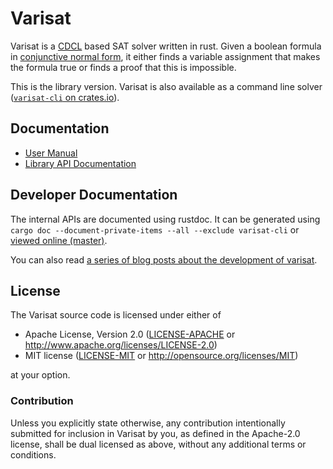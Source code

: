# Varisat

Varisat is a [CDCL][cdcl] based SAT solver written in rust. Given a boolean
formula in [conjunctive normal form][cnf], it either finds a variable
assignment that makes the formula true or finds a proof that this is
impossible.

[cdcl]: https://en.wikipedia.org/wiki/Conflict-Driven_Clause_Learning
[cnf]: https://en.wikipedia.org/wiki/Conjunctive_normal_form

This is the library version. Varisat is also available as a command line solver
([`varisat-cli` on crates.io][crate-varisat-cli]).

## Documentation

  * [User Manual](https://jix.github.io/varisat/manual/0.2.1/)
  * [Library API Documentation](https://docs.rs/varisat/0.2.2/varisat/)

## Developer Documentation

The internal APIs are documented using rustdoc. It can be generated using
`cargo doc --document-private-items --all --exclude varisat-cli` or [viewed
online (master)][dev-docs].

You can also read [a series of blog posts about the development of
varisat][blog-series].

## License

The Varisat source code is licensed under either of

  * Apache License, Version 2.0
    ([LICENSE-APACHE](LICENSE-APACHE) or
    http://www.apache.org/licenses/LICENSE-2.0)
  * MIT license
    ([LICENSE-MIT](LICENSE-MIT) or http://opensource.org/licenses/MIT)

at your option.

### Contribution

Unless you explicitly state otherwise, any contribution intentionally submitted
for inclusion in Varisat by you, as defined in the Apache-2.0 license, shall be
dual licensed as above, without any additional terms or conditions.

[cdcl]: https://en.wikipedia.org/wiki/Conflict-Driven_Clause_Learning
[cnf]: https://en.wikipedia.org/wiki/Conjunctive_normal_form
[dev-docs]: https://jix.github.io/varisat/dev/varisat/
[blog-series]: https://jix.one/tags/refactoring-varisat/
[crate-varisat]: https://crates.io/crates/varisat
[crate-varisat-cli]: https://crates.io/crates/varisat-cli
